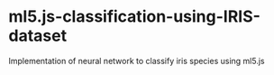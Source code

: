 # ml5.js-classification-using-IRIS-dataset
Implementation of neural network to classify iris species using ml5.js
